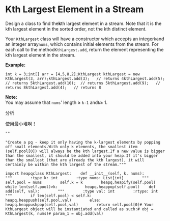 # Kth Largest Element in a Stream

Design a class to find the**k**th largest element in a stream. Note that it is the kth largest element in the sorted order, not the kth distinct element.

Your `KthLargest` class will have a constructor which accepts an integer`k`and an integer array`nums`, which contains initial elements from the stream. For each call to the method`KthLargest.add`, return the element representing the kth largest element in the stream.

**Example:**

```text
int k = 3;int[] arr = [4,5,8,2];KthLargest kthLargest = new KthLargest(3, arr);kthLargest.add(3);   // returns 4kthLargest.add(5);   // returns 5kthLargest.add(10);  // returns 5kthLargest.add(9);   // returns 8kthLargest.add(4);   // returns 8
```

**Note:**  
You may assume that `nums`' length ≥ `k-1` and`k`≥ 1.

分析

使用最小堆啊！

```text
""
```

```text
"Create a pq - keep it only having the k-largest elements by popping off small elements.With only k elements, the smallest item (self.pool[0]) will always be the kth largest.If a new value is bigger than the smallest, it should be added into your heap.If it's bigger than the smallest (that are already the kth largest), it will certainly be within the kth largest of the stream."""
```

```text
import heapqclass KthLargest:    def __init__(self, k, nums):        """        :type k: int        :type nums: List[int]        """        self.pool = nums        self.k = k        heapq.heapify(self.pool)        while len(self.pool)>k:            heapq.heappop(self.pool)    def add(self, val):        """        :type val: int        :rtype: int        """        if len(self.pool) < self.k:            heapq.heappush(self.pool,val)        else:            heapq.heappushpop(self.pool,val)        return self.pool[0]# Your KthLargest object will be instantiated and called as such:# obj = KthLargest(k, nums)# param_1 = obj.add(val)
```

